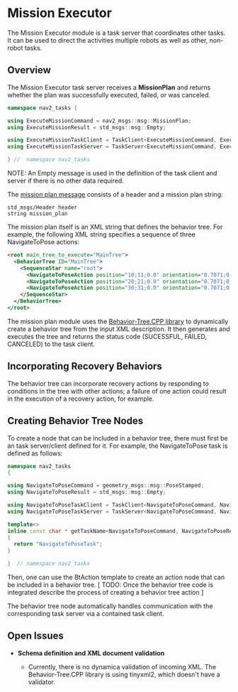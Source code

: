 # Mission Executor

The Mission Executor module is a task server that coordinates other tasks. It can be used to direct the activities multiple robots as well as other, non-robot tasks.

## Overview
 
The Mission Executor task server receives a **MissionPlan** and returns whether the plan was successfully executed, failed, or was canceled.

```C++
namespace nav2_tasks {

using ExecuteMissionCommand = nav2_msgs::msg::MissionPlan;
using ExecuteMissionResult = std_msgs::msg::Empty;

using ExecuteMissionTaskClient = TaskClient<ExecuteMissionCommand, ExecuteMissionResult>;
using ExecuteMissionTaskServer = TaskServer<ExecuteMissionCommand, ExecuteMissionResult>;

} //  namespace nav2_tasks
```

NOTE: An Empty message is used in the definition of the task client and server if there is no other data required.

The [mission plan message](https://github.com/ros-planning/navigation2/blob/master/nav2_msgs/msg/MissionPlan.msg) consists of a header and a mission plan string:

```
std_msgs/Header header
string mission_plan
```

The mission plan itself is an XML string that defines the behavior tree. For example, the following XML string specifies a sequence of three NavigateToPose actions:

```XML
<root main_tree_to_execute="MainTree">
  <BehaviorTree ID="MainTree">
    <SequenceStar name="root">
      <NavigateToPoseAction position="10;11;0.0" orientation="0.7071;0;0.7071;0"/>
      <NavigateToPoseAction position="20;21;0.0" orientation="0.7071;0;0.7071;0"/>
      <NavigateToPoseAction position="30;31;0.0" orientation="0.7071;0;0.7071;0"/>
    </SequenceStar>
  </BehaviorTree>
</root>

```

The mission plan module uses the [Behavior-Tree.CPP library](https://github.com/BehaviorTree/BehaviorTree.CPP) to dynamically create a behavior tree from the input XML description. It then generates and executes the tree and returns the status code (SUCESSFUL, FAILED, CANCELED) to the task client.

## Incorporating Recovery Behaviors

The behavior tree can incorporate recovery actions by responding to conditions in the tree with other actions; a failure of one action could result in the execution of a recovery action, for example. 

## Creating Behavior Tree Nodes

To create a node that can be included in a behavior tree, there must first be an task server/client defined for it. For example, the NavigateToPose task is defined as follows:

```C++
namespace nav2_tasks
{

using NavigateToPoseCommand = geometry_msgs::msg::PoseStamped;
using NavigateToPoseResult = std_msgs::msg::Empty;

using NavigateToPoseTaskClient = TaskClient<NavigateToPoseCommand, NavigateToPoseResult>;
using NavigateToPoseTaskServer = TaskServer<NavigateToPoseCommand, NavigateToPoseResult>;

template<>
inline const char * getTaskName<NavigateToPoseCommand, NavigateToPoseResult>()
{
  return "NavigateToPoseTask";
}

}  // namespace nav2_tasks
```

Then, one can use the BtAction template to create an action node that can be included in a behavior tree. [ TODO: Once the behavior tree code is integrated describe the process of creating a behavior tree action ]

The behavior tree node automatically handles communication with the corresponding task server via a contained task client.

## Open Issues

* **Schema definition and XML document validation**

  + Currently, there is no dynamica validation of incoming XML. The Behavior-Tree.CPP library is using tinyxml2, which doesn't have a validator.
